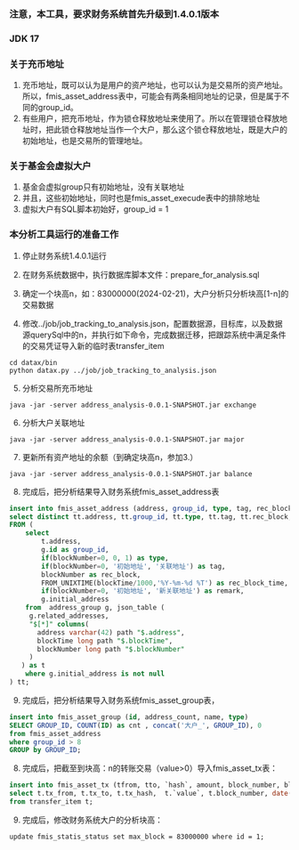 ### 注意，本工具，要求财务系统首先升级到1.4.0.1版本

### JDK 17

### 关于充币地址
1. 充币地址，既可以认为是用户的资产地址，也可以认为是交易所的资产地址。所以，fmis_asset_address表中，可能会有两条相同地址的记录，但是属于不同的group_id。
2. 有些用户，把充币地址，作为锁仓释放地址来使用了。所以在管理锁仓释放地址时，把此锁仓释放地址当作一个大户，那么这个锁仓释放地址，既是大户的初始地址，也是交易所的管理地址。

### 关于基金会虚拟大户
1. 基金会虚拟group只有初始地址，没有关联地址
2. 并且，这些初始地址，同时也是fmis_asset_execude表中的排除地址
3. 虚拟大户有SQL脚本初始好，group_id = 1


### 本分析工具运行的准备工作
1. 停止财务系统1.4.0.1运行

2. 在财务系统数据中，执行数据库脚本文件：prepare_for_analysis.sql

3. 确定一个块高n，如：83000000(2024-02-21)，大户分析只分析块高[1-n]的交易数据

4. 修改../job/job_tracking_to_analysis.json，配置数据源，目标库，以及数据源querySql中的n，并执行如下命令，完成数据迁移，把跟踪系统中满足条件的交易凭证导入新的临时表transfer_item
```shell
cd datax/bin
python datax.py ../job/job_tracking_to_analysis.json
```

5. 分析交易所充币地址
```shell
java -jar -server address_analysis-0.0.1-SNAPSHOT.jar exchange
```

6. 分析大户关联地址
```shell
java -jar -server address_analysis-0.0.1-SNAPSHOT.jar major
```

7. 更新所有资产地址的余额（到确定块高n，参加3.）
```shell
java -jar -server address_analysis-0.0.1-SNAPSHOT.jar balance
```

8. 完成后，把分析结果导入财务系统fmis_asset_address表
```sql
insert into fmis_asset_address (address, group_id, type, tag, rec_block, rec_block_time, remark)
select distinct tt.address, tt.group_id, tt.type, tt.tag, tt.rec_block, tt.rec_block_time, tt.remark
FROM (
	select  
		t.address, 
		g.id as group_id, 
		if(blockNumber=0, 0, 1) as type,  
		if(blockNumber=0, '初始地址', '关联地址') as tag, 
		blockNumber as rec_block, 
		FROM_UNIXTIME(blockTime/1000,'%Y-%m-%d %T') as rec_block_time, 
		if(blockNumber=0, '初始地址', '新关联地址') as remark,
		g.initial_address	
	from  address_group g, json_table (
     g.related_addresses,  
     "$[*]" columns(
       address varchar(42) path "$.address",
       blockTime long path "$.blockTime",
       blockNumber long path "$.blockNumber"
     )
   ) as t 
	where g.initial_address is not null
) tt;
```

9. 完成后，把分析结果导入财务系统fmis_asset_group表，
```sql
insert into fmis_asset_group (id, address_count, name, type)
SELECT GROUP_ID, COUNT(ID) as cnt , concat('大户_', GROUP_ID), 0
from fmis_asset_address
where group_id > 8
GROUP by GROUP_ID;
```




8. 完成后，把截至到块高：n的转账交易（value>0）导入fmis_asset_tx表：
```sql
insert into fmis_asset_tx (tfrom, tto, `hash`, amount, block_number, block_day, block_time)
select t.tx_from, t.tx_to, t.tx_hash,  t.`value`, t.block_number, date(t.block_timestamp), t.block_timestamp  
from transfer_item t; 
```

9. 完成后，修改财务系统大户的分析块高：
```shell
update fmis_statis_status set max_block = 83000000 where id = 1;
```
